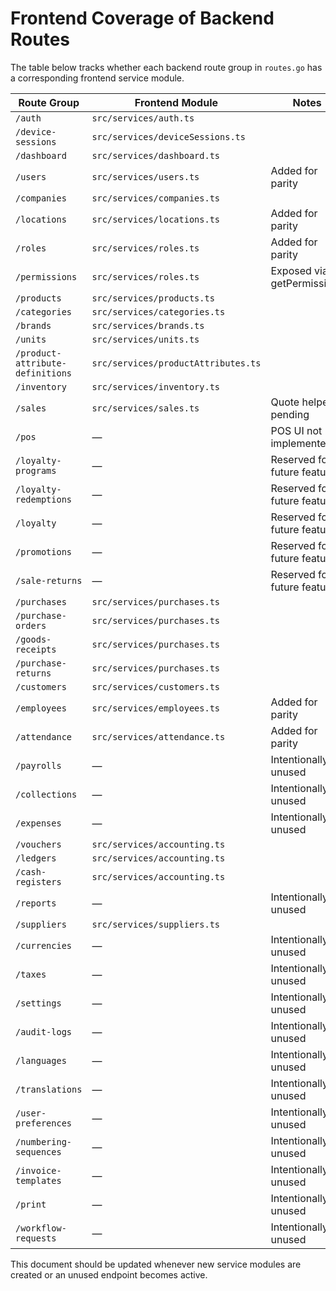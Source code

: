 # Frontend Coverage of Backend Routes

The table below tracks whether each backend route group in `routes.go` has a corresponding frontend service module.

| Route Group | Frontend Module | Notes |
|-------------|----------------|-------|
| `/auth` | `src/services/auth.ts` | |
| `/device-sessions` | `src/services/deviceSessions.ts` | |
| `/dashboard` | `src/services/dashboard.ts` | |
| `/users` | `src/services/users.ts` | Added for parity |
| `/companies` | `src/services/companies.ts` | |
| `/locations` | `src/services/locations.ts` | Added for parity |
| `/roles` | `src/services/roles.ts` | Added for parity |
| `/permissions` | `src/services/roles.ts` | Exposed via getPermissions |
| `/products` | `src/services/products.ts` | |
| `/categories` | `src/services/categories.ts` | |
| `/brands` | `src/services/brands.ts` | |
| `/units` | `src/services/units.ts` | |
| `/product-attribute-definitions` | `src/services/productAttributes.ts` | |
| `/inventory` | `src/services/inventory.ts` | |
| `/sales` | `src/services/sales.ts` | Quote helpers pending |
| `/pos` | — | POS UI not implemented |
| `/loyalty-programs` | — | Reserved for future feature |
| `/loyalty-redemptions` | — | Reserved for future feature |
| `/loyalty` | — | Reserved for future feature |
| `/promotions` | — | Reserved for future feature |
| `/sale-returns` | — | Reserved for future feature |
| `/purchases` | `src/services/purchases.ts` | |
| `/purchase-orders` | `src/services/purchases.ts` | |
| `/goods-receipts` | `src/services/purchases.ts` | |
| `/purchase-returns` | `src/services/purchases.ts` | |
| `/customers` | `src/services/customers.ts` | |
| `/employees` | `src/services/employees.ts` | Added for parity |
| `/attendance` | `src/services/attendance.ts` | Added for parity |
| `/payrolls` | — | Intentionally unused |
| `/collections` | — | Intentionally unused |
| `/expenses` | — | Intentionally unused |
| `/vouchers` | `src/services/accounting.ts` | |
| `/ledgers` | `src/services/accounting.ts` | |
| `/cash-registers` | `src/services/accounting.ts` | |
| `/reports` | — | Intentionally unused |
| `/suppliers` | `src/services/suppliers.ts` | |
| `/currencies` | — | Intentionally unused |
| `/taxes` | — | Intentionally unused |
| `/settings` | — | Intentionally unused |
| `/audit-logs` | — | Intentionally unused |
| `/languages` | — | Intentionally unused |
| `/translations` | — | Intentionally unused |
| `/user-preferences` | — | Intentionally unused |
| `/numbering-sequences` | — | Intentionally unused |
| `/invoice-templates` | — | Intentionally unused |
| `/print` | — | Intentionally unused |
| `/workflow-requests` | — | Intentionally unused |

This document should be updated whenever new service modules are created or an unused endpoint becomes active.
